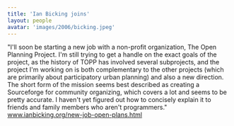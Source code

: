 ```yaml
---
title: 'Ian Bicking joins'
layout: people
avatar: 'images/2006/bicking.jpeg'
---
```


"I'll soon be starting a new job with a non-profit organization, The Open Planning Project. I'm still trying to get a handle on the exact goals of the project, as the history of TOPP has involved several subprojects, and the project I'm working on is both complementary to the other projects (which are primarily about participatory urban planning) and also a new direction. The short form of the mission seems best described as creating a Sourceforge for community organizing, which covers a lot and seems to be pretty accurate. I haven't yet figured out how to concisely explain it to friends and family members who aren't programmers." <a href="http://www.ianbicking.org/new-job-open-plans.html">www.ianbicking.org/new-job-open-plans.html</a>
